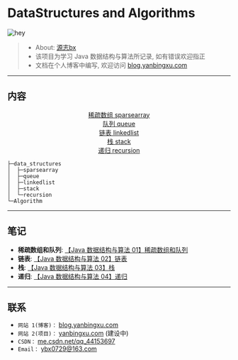 # DataStructures and Algorithms

![hey](https://img.shields.io/badge/Hey!-Bro~-important)

> - About: [源志bx](http://blog.yanbingxu.com/about/)
> - 该项目为学习 Java 数据结构与算法所记录, 如有错误欢迎指正
> - 文档在个人博客中编写, 欢迎访问 [blog.yanbingxu.com](http://blog.yanbingxu.com/)

---
## 内容

<div style="text-align: center">
    <a href="./data_structures/src/com/yanbingxu/sparsearray/"> 稀疏数组 sparsearray </a>
    <br>
    <a href="./data_structures/src/com/yanbingxu/queue/"> 队列 queue </a>
    <br>
    <a href="./data_structures/src/com/yanbingxu/linkedlist/"> 链表 linkedlist </a>
    <br>
    <a href="./data_structures/src/com/yanbingxu/stack/"> 栈 stack </a>
    <br>
    <a href="./data_structures/src/com/yanbingxu/recursion/"> 递归 recursion </a>
    <br>
</div>

```
├─data_structures
│  ├─sparsearray
│  ├─queue
│  ├─linkedlist
│  ├─stack
│  └─recursion
└─Algorithm
```

---
## 笔记

- **稀疏数组和队列**: [【Java 数据结构与算法 01】稀疏数组和队列](http://blog.yanbingxu.com/2020/08/15/%E7%A8%80%E7%96%8F%E6%95%B0%E7%BB%84%E5%92%8C%E9%98%9F%E5%88%97/)
- **链表**: [【Java 数据结构与算法 02】链表](http://blog.yanbingxu.com/2020/08/17/%E9%93%BE%E8%A1%A8/)
- **栈**: [【Java 数据结构与算法 03】栈](http://blog.yanbingxu.com/2020/08/19/%E6%A0%88/)
- **递归**: [【Java 数据结构与算法 04】递归](http://blog.yanbingxu.com/2020/08/22/%E9%80%92%E5%BD%92/)

---
## 联系

- `网站 1(博客)：` [blog.yanbingxu.com](https://blog.yanbingxu.com/)
- `网站 2(项目)：` [yanbingxu.com](http://yanbingxu.com/) (建设中)
- `CSDN：` [me.csdn.net/qq_44153697](https://me.csdn.net/qq_44153697)
- `Email：` <ybx0729@163.com>
